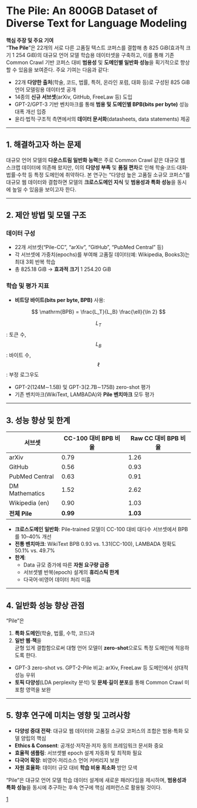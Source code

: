 # The Pile: An 800GB Dataset of Diverse Text for Language Modeling

**핵심 주장 및 주요 기여**  
“**The Pile**”은 22개의 서로 다른 고품질 텍스트 코퍼스를 결합해 총 825 GiB(효과적 크기 1 254 GiB)의 대규모 언어 모델 학습용 데이터셋을 구축하고, 이를 통해 기존 Common Crawl 기반 코퍼스 대비 **범용성** 및 **도메인별 일반화 성능**을 획기적으로 향상할 수 있음을 보여준다. 주요 기여는 다음과 같다:  
- 22개 **다양한 출처**(학술, 코드, 법률, 특허, 온라인 포럼, 대화 등)로 구성된 825 GiB 언어 모델링용 데이터셋 공개  
- 14종의 **신규 서브셋**(arXiv, GitHub, FreeLaw 등) 도입  
- GPT-2/GPT-3 기반 벤치마크를 통해 **범용 및 도메인별 BPB(bits per byte)** 성능 대폭 개선 입증  
- 윤리·법적·구조적 측면에서의 **데이터 문서화**(datasheets, data statements) 제공  

***

## 1. 해결하고자 하는 문제  
대규모 언어 모델의 **다운스트림 일반화 능력**은 주로 Common Crawl 같은 대규모 웹 스크랩 데이터에 의존해 왔지만, 이의 **다양성 부족** 및 **품질 편차**로 인해 학술·코드·대화·법률·수학 등 특정 도메인에 취약하다. 본 연구는 “다양성 높은 고품질 소규모 코퍼스”를 대규모 웹 데이터와 결합하면 모델의 **크로스도메인 지식** 및 **범용성과 특화 성능**을 동시에 높일 수 있음을 보이고자 한다.

***

## 2. 제안 방법 및 모델 구조  

### 데이터 구성  
- 22개 서브셋(“Pile-CC”, “arXiv”, “GitHub”, “PubMed Central” 등)  
- 각 서브셋에 가중치(epochs)를 부여해 고품질 데이터(예: Wikipedia, Books3)는 최대 3회 반복 학습  
- 총 825.18 GiB → **효과적 크기** 1 254.20 GiB  

### 학습 및 평가 지표  
- **비트당 바이트(bits per byte, BPB)** 사용:  

$$ \mathrm{BPB} = \frac{L_T}{L_B} \frac{\ell}{\ln 2} $$  

$$L_T$$: 토큰 수, $$L_B$$: 바이트 수, $$\ell$$: 부정 로그우도  

- GPT-2(124M∼1.5B) 및 GPT-3(2.7B∼175B) zero-shot 평가  
- 기존 벤치마크(WikiText, LAMBADA)와 **Pile 벤치마크** 모두 평가  

***

## 3. 성능 향상 및 한계  

| 서브셋               | CC-100 대비 BPB 비율 | Raw CC 대비 BPB 비율 |
|---------------------|-----------------------|-----------------------|
| arXiv               | 0.79                  | 1.26                  |
| GitHub              | 0.56                  | 0.93                  |
| PubMed Central      | 0.63                  | 0.91                  |
| DM Mathematics      | 1.52                  | 2.62                  |
| Wikipedia (en)      | 0.90                  | 1.03                  |
| **전체 Pile**       | **0.99**              | **1.03**              |

- **크로스도메인 일반화**: Pile-trained 모델이 CC-100 대비 대다수 서브셋에서 BPB를 10–40% 개선  
- **전통 벤치마크**: WikiText BPB 0.93 vs. 1.31(CC-100), LAMBADA 정확도 50.1% vs. 49.7%  
- **한계**:  
  - Data 규모 증가에 따른 **자원 요구량 급증**  
  - 서브셋별 반복(epoch) 설계의 **휴리스틱 한계**  
  - 다국어·비영어 데이터 처리 미흡  

***

## 4. 일반화 성능 향상 관점  
“Pile”은  
1) **특화 도메인**(학술, 법률, 수학, 코드)과  
2) **일반 웹·책**을  
균형 있게 결합함으로써 대형 언어 모델이 **zero-shot**으로도 특정 도메인에 적응하도록 한다.  
- GPT-3 zero-shot vs. GPT-2-Pile 비교: arXiv, FreeLaw 등 도메인에서 상대적 성능 우위  
- **토픽 다양성**(LDA perplexity 분석) 및 **문체·길이 분포**를 통해 Common Crawl 미포함 영역을 보완  

***

## 5. 향후 연구에 미치는 영향 및 고려사항  
- **다양성 증대 전략**: 대규모 웹 데이터와 고품질 소규모 코퍼스의 조합은 범용·특화 모델 양립의 핵심  
- **Ethics &amp; Consent**: 공개성·저작권·저자 동의 프레임워크 문서화 중요  
- **효율적 샘플링**: 서브셋별 epoch 설계 자동화 및 최적화 필요  
- **다국어 확장**: 비영어·저리소스 언어 커버리지 보완  
- **자원 효율화**: 데이터 규모 대비 **학습 비용 최소화** 방안 모색  

“Pile”은 대규모 언어 모델 학습 데이터 설계에 새로운 패러다임을 제시하며, **범용성과 특화 성능**을 동시에 추구하는 후속 연구에 핵심 레퍼런스로 활용될 것이다.

[1](https://ppl-ai-file-upload.s3.amazonaws.com/web/direct-files/attachments/22370781/4f76ff20-47cd-45f9-a4a7-89bb47aca241/2101.00027v1.pdf)
